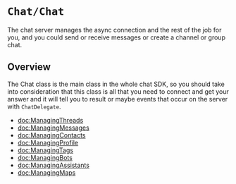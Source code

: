 # ``Chat/Chat``

The chat server manages the async connection and the rest of the job for you, and you could send or receive messages or create a channel or group chat.


## Overview

The Chat class is the main class in the whole chat SDK, so you should take into consideration that this class is all that you need to connect and get your answer and it will tell you to result or maybe events that occur on the server with ``ChatDelegate``. 


- <doc:ManagingThreads>
- <doc:ManagingMessages>
- <doc:ManagingContacts>
- <doc:ManagingProfile>
- <doc:ManagingTags>
- <doc:ManagingBots>
- <doc:ManagingAssistants>
- <doc:ManagingMaps>
